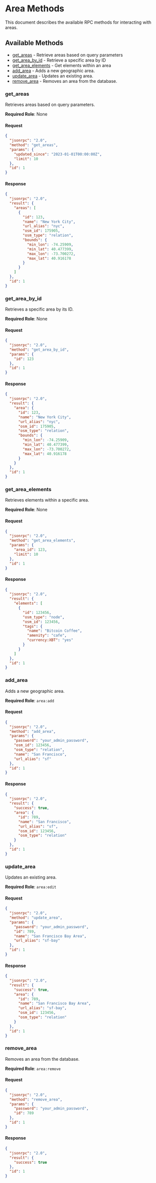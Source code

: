 # Area Methods

This document describes the available RPC methods for interacting with areas.

## Available Methods

- [get_areas](#get_areas) - Retrieve areas based on query parameters
- [get_area_by_id](#get_area_by_id) - Retrieve a specific area by ID
- [get_area_elements](#get_area_elements) - Get elements within an area
- [add_area](#add_area) - Adds a new geographic area.
- [update_area](#update_area) - Updates an existing area.
- [remove_area](#remove_area) - Removes an area from the database.


### <a name="get_areas"></a>get_areas

Retrieves areas based on query parameters.

**Required Role**: None

#### Request

```json
{
  "jsonrpc": "2.0",
  "method": "get_areas",
  "params": {
    "updated_since": "2023-01-01T00:00:00Z",
    "limit": 10
  },
  "id": 1
}
```

#### Response

```json
{
  "jsonrpc": "2.0",
  "result": {
    "areas": [
      {
        "id": 123,
        "name": "New York City",
        "url_alias": "nyc",
        "osm_id": 175905,
        "osm_type": "relation",
        "bounds": {
          "min_lon": -74.25909,
          "min_lat": 40.477399,
          "max_lon": -73.700272,
          "max_lat": 40.916178
        }
      }
    ]
  },
  "id": 1
}
```

### <a name="get_area_by_id"></a>get_area_by_id

Retrieves a specific area by its ID.

**Required Role**: None

#### Request

```json
{
  "jsonrpc": "2.0",
  "method": "get_area_by_id",
  "params": {
    "id": 123
  },
  "id": 1
}
```

#### Response

```json
{
  "jsonrpc": "2.0",
  "result": {
    "area": {
      "id": 123,
      "name": "New York City",
      "url_alias": "nyc",
      "osm_id": 175905,
      "osm_type": "relation",
      "bounds": {
        "min_lon": -74.25909,
        "min_lat": 40.477399,
        "max_lon": -73.700272,
        "max_lat": 40.916178
      }
    }
  },
  "id": 1
}
```

### <a name="get_area_elements"></a>get_area_elements

Retrieves elements within a specific area.

**Required Role**: None

#### Request

```json
{
  "jsonrpc": "2.0",
  "method": "get_area_elements",
  "params": {
    "area_id": 123,
    "limit": 10
  },
  "id": 1
}
```

#### Response

```json
{
  "jsonrpc": "2.0",
  "result": {
    "elements": [
      {
        "id": 123456,
        "osm_type": "node",
        "osm_id": 123456,
        "tags": {
          "name": "Bitcoin Coffee",
          "amenity": "cafe",
          "currency:XBT": "yes"
        }
      }
    ]
  },
  "id": 1
}
```

### <a name="add_area"></a>add_area

Adds a new geographic area.

**Required Role**: `area:add`

#### Request

```json
{
  "jsonrpc": "2.0",
  "method": "add_area",
  "params": {
    "password": "your_admin_password",
    "osm_id": 123456,
    "osm_type": "relation",
    "name": "San Francisco",
    "url_alias": "sf"
  },
  "id": 1
}
```

#### Response

```json
{
  "jsonrpc": "2.0",
  "result": {
    "success": true,
    "area": {
      "id": 789,
      "name": "San Francisco",
      "url_alias": "sf",
      "osm_id": 123456,
      "osm_type": "relation"
    }
  },
  "id": 1
}
```

### <a name="update_area"></a>update_area

Updates an existing area.

**Required Role**: `area:edit`

#### Request

```json
{
  "jsonrpc": "2.0",
  "method": "update_area",
  "params": {
    "password": "your_admin_password",
    "id": 789,
    "name": "San Francisco Bay Area",
    "url_alias": "sf-bay"
  },
  "id": 1
}
```

#### Response

```json
{
  "jsonrpc": "2.0",
  "result": {
    "success": true,
    "area": {
      "id": 789,
      "name": "San Francisco Bay Area",
      "url_alias": "sf-bay",
      "osm_id": 123456,
      "osm_type": "relation"
    }
  },
  "id": 1
}
```

### <a name="remove_area"></a>remove_area

Removes an area from the database.

**Required Role**: `area:remove`

#### Request

```json
{
  "jsonrpc": "2.0",
  "method": "remove_area",
  "params": {
    "password": "your_admin_password",
    "id": 789
  },
  "id": 1
}
```

#### Response

```json
{
  "jsonrpc": "2.0",
  "result": {
    "success": true
  },
  "id": 1
}